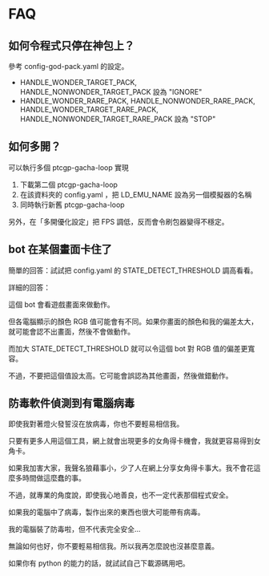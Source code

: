 # FAQ

## 如何令程式只停在神包上？

參考 config-god-pack.yaml 的設定。
- HANDLE_WONDER_TARGET_PACK, HANDLE_NONWONDER_TARGET_PACK 設為 "IGNORE"
- HANDLE_WONDER_RARE_PACK, HANDLE_NONWONDER_RARE_PACK, HANDLE_WONDER_TARGET_RARE_PACK, HANDLE_NONWONDER_TARGET_RARE_PACK 設為 "STOP"

## 如何多開？

可以執行多個 ptcgp-gacha-loop 實現

1. 下載第二個 ptcgp-gacha-loop
2. 在該資料夾的 config.yaml ，把 LD_EMU_NAME 設為另一個模擬器的名稱
3. 同時執行新舊 ptcgp-gacha-loop

另外，在「多開優化設定」把 FPS 調低，反而會令刷包器變得不穩定。

## bot 在某個畫面卡住了

簡單的回答：試試把 config.yaml 的 STATE_DETECT_THRESHOLD 調高看看。

詳細的回答：

這個 bot 會看遊戲畫面來做動作。

但各電腦顯示的顏色 RGB 值可能會有不同。如果你畫面的顏色和我的偏差太大，就可能會認不出畫面，然後不會做動作。

而加大 STATE_DETECT_THRESHOLD 就可以令這個 bot 對 RGB 值的偏差更寬容。

不過，不要把這個值設太高。它可能會誤認為其他畫面，然後做錯動作。

## 防毒軟件偵測到有電腦病毒

即使我對著燈火發誓沒在放病毒，你也不要輕易相信我。

只要有更多人用這個工具，網上就會出現更多的女角得卡機會，我就更容易得到女角卡。

如果我加害大家，我聲名狼藉事小，少了人在網上分享女角得卡事大。我不會花這麼多時間做這麼蠢的事。

不過，就專業的角度說，即使我心地善良，也不一定代表那個程式安全。

如果我的電腦中了病毒，製作出來的東西也很大可能帶有病毒。

我的電腦裝了防毒啦，但不代表完全安全...

無論如何也好，你不要輕易相信我。所以我再怎麼說也沒甚麼意義。

如果你有 python 的能力的話，就試試自己下載源碼用吧。

